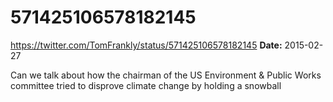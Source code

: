# 571425106578182145
https://twitter.com/TomFrankly/status/571425106578182145
**Date:** 2015-02-27

Can we talk about how the chairman of the US Environment & Public Works committee tried to disprove climate change by holding a snowball
